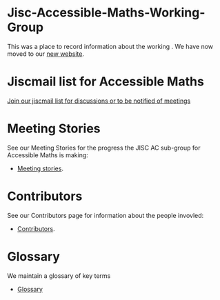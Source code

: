 # Jisc-Accessible-Maths-Working-Group
This was a place to record information about the working . We have now moved to our [new website](https://sites.google.com/view/accessible-maths/home).

# Jiscmail list for Accessible Maths
[Join our jiscmail list for discussions or to be notified of meetings](https://jiscmail.ac.uk/accessible-maths)

# Meeting Stories
See our Meeting Stories for the progress the JISC AC sub-group for Accessible Maths is making: 
* [Meeting stories](https://github.com/A11yMaths/JISC-Accessible-Maths-Working-Group/wiki/Meeting-Stories).

# Contributors
See our Contributors page for information about the people invovled: 
* [Contributors](https://github.com/A11yMaths/JISC-Accessible-Maths-Working-Group/wiki/Contributors).

# Glossary
We maintain a glossary of key terms
* [Glossary](https://github.com/A11yMaths/Maths-Glossary)
